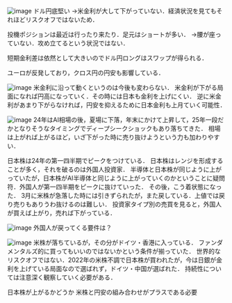![image](https://github.com/user-attachments/assets/70e142c8-5a38-4f46-af08-1e07839b8432)
ドル円底堅い
→米金利が大して下がっていない．経済状況を見てもそれほどリスクオフではないため．

投機ポジションは最近は行ったり来たり．足元はショートが多い．
→腰が座っていない．攻め立てるという状況ではない．

短期金利差は依然として大きいのでドル円ロングはスワップが得られる．

ユーロが反発しており，クロス円の円安も影響している．

![image](https://github.com/user-attachments/assets/38bb0391-e428-43b2-96fd-4a194939a9e4)
米金利に沿って動くというのは今後も変わらない．
米金利が下がる局面になれば円高になっていく．その時には日本も金利を上げにくい．
逆に米金利があまり下がらなければ，円安を抑えるために日本金利も上月ていく可能性．

![image](https://github.com/user-attachments/assets/de50b17a-f433-4584-a7f3-0c84d05e2ffd)
24年はAI相場の後，夏場に下落，年末にかけて上昇して，25年一段だかとなりそうなタイミングでディープシークショックもあり落ちてきた．
相場は上がれば上がるほど，いざ下がった時に売り抜けようという力も加わりやすい．

日本株は24年の第一四半期でピークをつけている．
日本株はレンジを形成することが多く，それを破るのは外国人投資家．
半導体と日本株が同じように上がっていたが，日本株がAI半導体と同じように上がっていくのかということに疑問符．外国人が第一四半期をピークに抜けていった．
その後，こう着状態になった．
3月に米株が急落した時には引きずられたが，また戻している．上値では戻り売りもありうわ抜けるのは難しい．
投資家タイプ別の売買を見ると，外国人が買えば上がり，売れば下がっている．

![image](https://github.com/user-attachments/assets/17754256-45b3-467c-9a63-6f158e24b584)
外国人が戻ってくる要件は？

![image](https://github.com/user-attachments/assets/21df77fd-f85c-4325-9a82-7eebcd678c31)
米株が落ちているが，その分がドイツ・香港に入っている．
ファンダメンタルズ的に買ってもいいのではないかという条件が揃っていた．
世界的なリスクオフではない．2022年の米株不調で日本株が買われたが，今は日銀が金利を上げている局面なので選ばれず，ドイツ・中国が選ばれた．
持続性については注意深く観察していく必要がある．

日本株が上がるかどうか
米株と円安の組み合わせがプラスである必要


